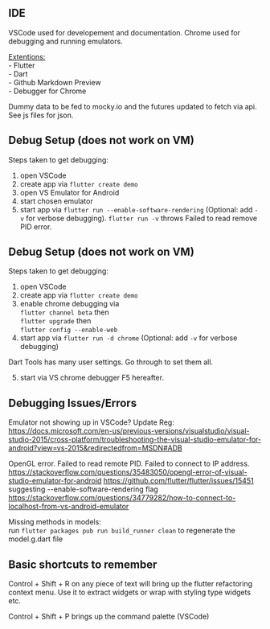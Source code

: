 ## IDE

VSCode used for developement and documentation.
Chrome used for debugging and running emulators.

<u>Extentions:</u>  
\- Flutter  
\- Dart  
\- Github Markdown Preview  
\- Debugger for Chrome

Dummy data to be fed to mocky.io and the futures updated to fetch via api. See js files for json.

## Debug Setup (does not work on VM)

Steps taken to get debugging:
1. open VSCode
2. create app via `flutter create demo`
3. open VS Emulator for Android
4. start chosen emulator
5. start app via `flutter run --enable-software-rendering` (Optional: add `-v` for verbose debugging). `flutter run -v` throws Failed to read remove PID error.

## Debug Setup (does not work on VM)

Steps taken to get debugging:
1. open VSCode
2. create app via `flutter create demo`
3. enable chrome debugging via  
    `flutter channel beta` then  
    `flutter upgrade` then  
    `flutter config --enable-web`
4. start app via `flutter run -d chrome` (Optional: add `-v` for verbose debugging)

Dart Tools has many user settings. Go through to set them all.

5. start via VS chrome debugger F5 hereafter.

## Debugging Issues/Errors

Emulator not showing up in VSCode? Update Reg:
https://docs.microsoft.com/en-us/previous-versions/visualstudio/visual-studio-2015/cross-platform/troubleshooting-the-visual-studio-emulator-for-android?view=vs-2015&redirectedfrom=MSDN#ADB

OpenGL error. Failed to read remote PID. Failed to connect to IP address.
https://stackoverflow.com/questions/35483050/opengl-error-of-visual-studio-emulator-for-android
https://github.com/flutter/flutter/issues/15451 suggesting --enable-software-rendering flag
https://stackoverflow.com/questions/34779282/how-to-connect-to-localhost-from-vs-android-emulator

Missing methods in models:  
run `flutter packages pub run build_runner clean` to regenerate the model.g.dart file

## Basic shortcuts to remember

Control + Shift + R on any piece of text will bring up the flutter refactoring context menu. Use it to extract widgets or wrap with styling type widgets etc.

Control + Shift + P brings up the command palette (VSCode)